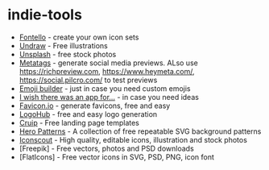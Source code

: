 # indie-tools

- [Fontello](http://fontello.com) - create your own icon sets
- [Undraw](https://undraw.co) - Free illustrations
- [Unsplash](https://unsplash.com) - free stock photos
- [Metatags](https://metatags.io/) - generate social media previews. ALso use https://richpreview.com, https://www.heymeta.com/, https://social.pilcro.com/ to test previews
- [Emoji builder](http://phlntn.com/emojibuilder/) - just in case you need custom emojis
- [I wish there was an app for...](https://iwishtherewasanappfor.com) - in case you need ideas
- [Favicon.io](https://favicon.io/) - generate favicons, free and easy
- [LogoHub](https://logohub.io) - free and easy logo generation
- [Cruip](http://cruip.com) - Free landing page templates
- [Hero Patterns](https://www.heropatterns.com/) - A collection of free repeatable SVG background patterns
- [Iconscout](https://iconscout.com) - High quality, editable icons, illustration and stock photos
- [Freepik] - Free vectors, photos and PSD downloads
- [FlatIcons] - Free vector icons in SVG, PSD, PNG, icon font
